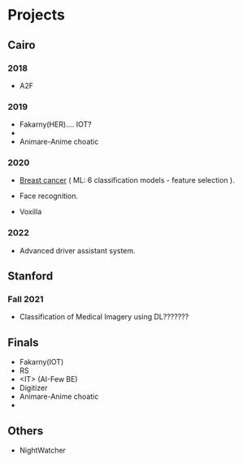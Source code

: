 # Projects

## Cairo
### 2018 
* A2F

### 2019
* Fakarny(HER).... IOT?
* <it/>
* Animare-Anime choatic

### 2020
* [Breast cancer](https://www.youtube.com/watch?v=30t3GSGFOHg&ab_channel=CSEZUCourses) ( ML: 6 classification models - feature selection ).
* Face recognition.

* Voxilla

### 2022
* Advanced driver assistant system.

## Stanford
### Fall 2021
* Classification of Medical Imagery using DL???????


## Finals
* Fakarny(IOT)
* RS
* <IT\> (AI-Few BE)
* Digitizer
* Animare-Anime choatic
* 

## Others
* NightWatcher
